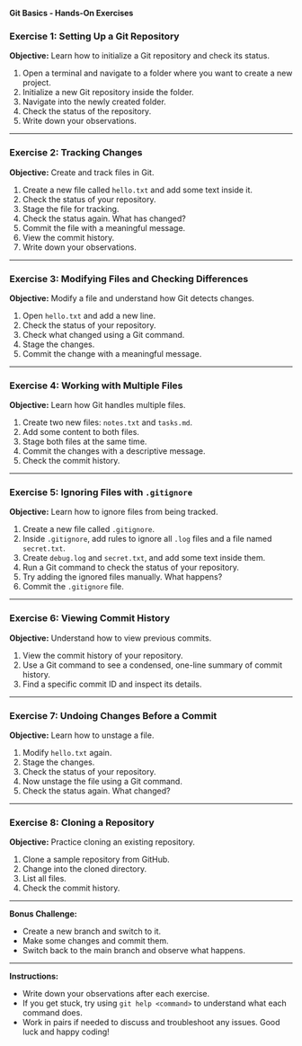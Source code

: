 **Git Basics - Hands-On Exercises**
### **Exercise 1: Setting Up a Git Repository**
**Objective:** Learn how to initialize a Git repository and check its status.
1. Open a terminal and navigate to a folder where you want to create a new project.
2. Initialize a new Git repository inside the folder.
3. Navigate into the newly created folder.
4. Check the status of the repository.
5. Write down your observations.
---
### **Exercise 2: Tracking Changes**
**Objective:** Create and track files in Git.
1. Create a new file called `hello.txt` and add some text inside it.
2. Check the status of your repository.
3. Stage the file for tracking.
4. Check the status again. What has changed?
5. Commit the file with a meaningful message.
6. View the commit history.
7. Write down your observations.
---
### **Exercise 3: Modifying Files and Checking Differences**
**Objective:** Modify a file and understand how Git detects changes.
1. Open `hello.txt` and add a new line.
2. Check the status of your repository.
3. Check what changed using a Git command.
4. Stage the changes.
5. Commit the change with a meaningful message.
---
### **Exercise 4: Working with Multiple Files**
**Objective:** Learn how Git handles multiple files.
1. Create two new files: `notes.txt` and `tasks.md`.
2. Add some content to both files.
3. Stage both files at the same time.
4. Commit the changes with a descriptive message.
5. Check the commit history.
---
### **Exercise 5: Ignoring Files with `.gitignore`**
**Objective:** Learn how to ignore files from being tracked.
1. Create a new file called `.gitignore`.
2. Inside `.gitignore`, add rules to ignore all `.log` files and a file named `secret.txt`.
3. Create `debug.log` and `secret.txt`, and add some text inside them.
4. Run a Git command to check the status of your repository.
5. Try adding the ignored files manually. What happens?
6. Commit the `.gitignore` file.
---
### **Exercise 6: Viewing Commit History**
**Objective:** Understand how to view previous commits.
1. View the commit history of your repository.
2. Use a Git command to see a condensed, one-line summary of commit history.
3. Find a specific commit ID and inspect its details.
---
### **Exercise 7: Undoing Changes Before a Commit**
**Objective:** Learn how to unstage a file.
1. Modify `hello.txt` again.
2. Stage the changes.
3. Check the status of your repository.
4. Now unstage the file using a Git command.
5. Check the status again. What changed?
---
### **Exercise 8: Cloning a Repository**
**Objective:** Practice cloning an existing repository.
1. Clone a sample repository from GitHub.
2. Change into the cloned directory.
3. List all files.
4. Check the commit history.
---
**Bonus Challenge:**
- Create a new branch and switch to it.
- Make some changes and commit them.
- Switch back to the main branch and observe what happens.
---
**Instructions:**
- Write down your observations after each exercise.
- If you get stuck, try using `git help <command>` to understand what each command does.
- Work in pairs if needed to discuss and troubleshoot any issues.
Good luck and happy coding!